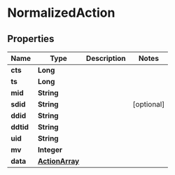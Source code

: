 
# NormalizedAction

## Properties
Name | Type | Description | Notes
------------ | ------------- | ------------- | -------------
**cts** | **Long** |  | 
**ts** | **Long** |  | 
**mid** | **String** |  | 
**sdid** | **String** |  |  [optional]
**ddid** | **String** |  | 
**ddtid** | **String** |  | 
**uid** | **String** |  | 
**mv** | **Integer** |  | 
**data** | [**ActionArray**](ActionArray.md) |  | 




